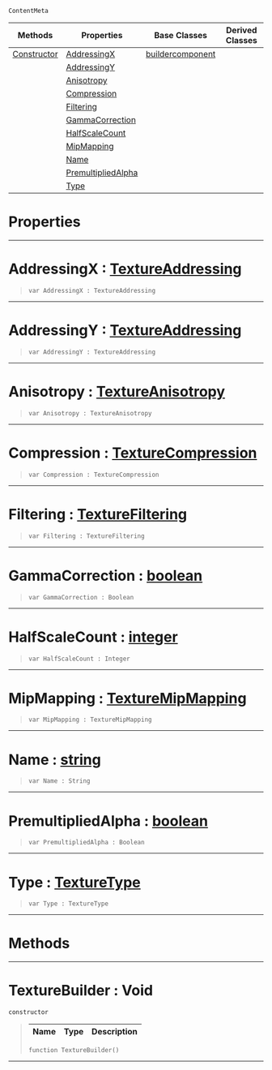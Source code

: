  `ContentMeta`

|Methods|Properties|Base Classes|Derived Classes|
|---|---|---|---|
|[ Constructor](https://github.com/zeroengineteam/ZeroDocs/code_reference/class_reference/texturebuilder.markdown#texturebuilder-void)|[ AddressingX](https://github.com/zeroengineteam/ZeroDocs/code_reference/class_reference/texturebuilder.markdown#addressingx-zero-engine)|[buildercomponent](https://github.com/zeroengineteam/ZeroDocs/code_reference/class_reference/buildercomponent.markdown)| |
| |[ AddressingY](https://github.com/zeroengineteam/ZeroDocs/code_reference/class_reference/texturebuilder.markdown#addressingy-zero-engine)| | |
| |[ Anisotropy](https://github.com/zeroengineteam/ZeroDocs/code_reference/class_reference/texturebuilder.markdown#anisotropy-zero-engine-d)| | |
| |[ Compression](https://github.com/zeroengineteam/ZeroDocs/code_reference/class_reference/texturebuilder.markdown#compression-zero-engine)| | |
| |[ Filtering](https://github.com/zeroengineteam/ZeroDocs/code_reference/class_reference/texturebuilder.markdown#filtering-zero-engine-do)| | |
| |[ GammaCorrection](https://github.com/zeroengineteam/ZeroDocs/code_reference/class_reference/texturebuilder.markdown#gammacorrection-zero-eng)| | |
| |[ HalfScaleCount](https://github.com/zeroengineteam/ZeroDocs/code_reference/class_reference/texturebuilder.markdown#halfscalecount-zero-engi)| | |
| |[ MipMapping](https://github.com/zeroengineteam/ZeroDocs/code_reference/class_reference/texturebuilder.markdown#mipmapping-zero-engine-d)| | |
| |[ Name](https://github.com/zeroengineteam/ZeroDocs/code_reference/class_reference/texturebuilder.markdown#name-zero-engine-documen)| | |
| |[ PremultipliedAlpha](https://github.com/zeroengineteam/ZeroDocs/code_reference/class_reference/texturebuilder.markdown#premultipliedalpha-zero)| | |
| |[ Type](https://github.com/zeroengineteam/ZeroDocs/code_reference/class_reference/texturebuilder.markdown#type-zero-engine-documen)| | |


 #  Properties


---  
 #  AddressingX : [TextureAddressing](https://github.com/zeroengineteam/ZeroDocs/code_reference/enum_reference.markdown#textureaddressing)

> 
> ``` lang=cpp, name=Zilch
> var AddressingX : TextureAddressing


---  
 #  AddressingY : [TextureAddressing](https://github.com/zeroengineteam/ZeroDocs/code_reference/enum_reference.markdown#textureaddressing)

> 
> ``` lang=cpp, name=Zilch
> var AddressingY : TextureAddressing


---  
 #  Anisotropy : [TextureAnisotropy](https://github.com/zeroengineteam/ZeroDocs/code_reference/enum_reference.markdown#textureanisotropy)

> 
> ``` lang=cpp, name=Zilch
> var Anisotropy : TextureAnisotropy


---  
 #  Compression : [TextureCompression](https://github.com/zeroengineteam/ZeroDocs/code_reference/enum_reference.markdown#texturecompression)

> 
> ``` lang=cpp, name=Zilch
> var Compression : TextureCompression


---  
 #  Filtering : [TextureFiltering](https://github.com/zeroengineteam/ZeroDocs/code_reference/enum_reference.markdown#texturefiltering)

> 
> ``` lang=cpp, name=Zilch
> var Filtering : TextureFiltering


---  
 #  GammaCorrection : [boolean](https://github.com/zeroengineteam/ZeroDocs/code_reference/zilch_base_types/boolean.markdown)

> 
> ``` lang=cpp, name=Zilch
> var GammaCorrection : Boolean


---  
 #  HalfScaleCount : [integer](https://github.com/zeroengineteam/ZeroDocs/code_reference/zilch_base_types/integer.markdown)

> 
> ``` lang=cpp, name=Zilch
> var HalfScaleCount : Integer


---  
 #  MipMapping : [TextureMipMapping](https://github.com/zeroengineteam/ZeroDocs/code_reference/enum_reference.markdown#texturemipmapping)

> 
> ``` lang=cpp, name=Zilch
> var MipMapping : TextureMipMapping


---  
 #  Name : [string](https://github.com/zeroengineteam/ZeroDocs/code_reference/zilch_base_types/string.markdown)

> 
> ``` lang=cpp, name=Zilch
> var Name : String


---  
 #  PremultipliedAlpha : [boolean](https://github.com/zeroengineteam/ZeroDocs/code_reference/zilch_base_types/boolean.markdown)

> 
> ``` lang=cpp, name=Zilch
> var PremultipliedAlpha : Boolean


---  
 #  Type : [TextureType](https://github.com/zeroengineteam/ZeroDocs/code_reference/enum_reference.markdown#texturetype)

> 
> ``` lang=cpp, name=Zilch
> var Type : TextureType


---  
 #  Methods


---  
 #  TextureBuilder : Void

 `constructor`

> 
> |Name|Type|Description|
> |---|---|---|
> ``` lang=cpp, name=Zilch
> function TextureBuilder()
> ``` 


---  
 

 